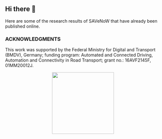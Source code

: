 ## Hi there 👋

Here are some of the research results of SAVeNoW that have already been published online.


### ACKNOWLEDGMENTS
This work was supported by the Federal Ministry for Digital and Transport (BMDV), Germany; funding program: Automated and Connected Driving, Automation and Connectivity in Road Transport; grant no.: 16AVF2145F, 01MM20012J.

<p align="center">
    <img src="../profile/BMDV Förderlogo_2021_Office_Englisch.jpg" width="200"/>
</p>

